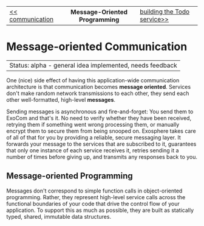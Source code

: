<table>
  <tr>
    <td><a href="03_communication.md">&lt;&lt; communication</a></td>
    <th>Message-Oriented Programming</th>
    <td><a href="05_todo_service.md">building the Todo service&gt;&gt;</a></td>
  </tr>
</table>


# Message-oriented Communication

<table>
  <tr>
    <td>
      Status: alpha - general idea implemented, needs feedback
    </td>
  </tr>
</table>


One (nice) side effect of having this application-wide communication architecture
is that communication becomes __message oriented__.
Services don't make random network transmissions to each other,
they send each other well-formatted, high-level __messages__.

Sending messages is asynchronous and fire-and-forget:
You send them to ExoCom and that's it.
No need to verify whether they have been received,
retrying them if something went wrong processing them,
or manually encrypt them to secure them from being snooped on.
Exosphere takes care of all of that for you
by providing a reliable, secure messaging layer.
It forwards your message to the services that are subscribed to it,
guarantees that only one instance of each service receives it,
retries sending it a number of times before giving up,
and transmits any responses back to you.


## Message-oriented Programming

Messages don't correspond to simple function calls in object-oriented programming.
Rather, they represent high-level service calls
across the functional boundaries of your code
that drive the control flow of your application.
To support this as much as possible,
they are built as statically typed, shared, immutable data structures.

